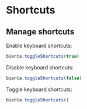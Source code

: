 # Shortcuts

## Manage shortcuts

Enable keyboard shortcuts:

```typescript
bienta.toggleShortcuts(true)
```

Disable keyboard shortcuts:

```typescript
bienta.toggleShortcuts(false)
```

Toggle keyboard shortcuts:

```typescript
bienta.toggleShortcuts()
```
